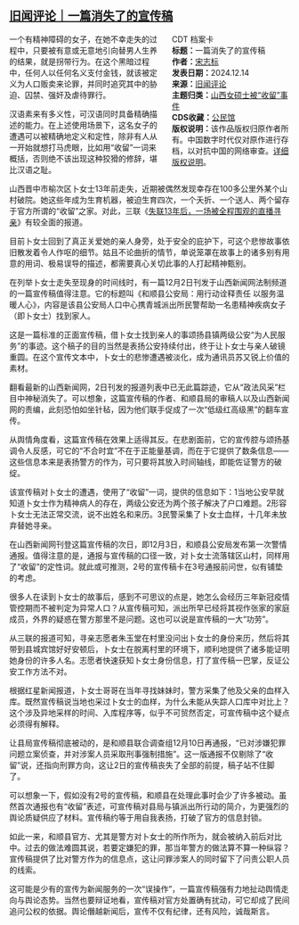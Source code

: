 <!--1734329148000-->
[旧闻评论｜一篇消失了的宣传稿](https://chinadigitaltimes.net/chinese/714032.html)
------

<div style="width:42%;float:right;padding-left:20px;"><div class="su-spoiler su-spoiler-style-fancy su-spoiler-icon-chevron-circle" data-scroll-offset="0" data-anchor-in-url="no"><div class="su-spoiler-title" tabindex="0" role="button"><span class="su-spoiler-icon"></span>CDT 档案卡</div><div class="su-spoiler-content su-u-clearfix su-u-trim"><strong>标题：</strong>一篇消失了的宣传稿<br><strong>作者：</strong><a href="https://chinadigitaltimes.net/space/宋志标" target="_blank">宋志标</a><br><strong>发表日期：</strong>2024.12.14<br><strong>来源：</strong><a href="https://archive.ph/uvTwn" target="_blank">旧闻评论</a><br><strong>主题归类：</strong><a href="https://chinadigitaltimes.net/space/山西女硕士被“收留”事件" target="_blank">山西女硕士被“收留”事件</a><br><strong>CDS收藏：</strong><a href="https://chinadigitaltimes.net/space/%E5%85%AC%E6%B0%91%E9%A6%86" target="_blank" rel="noopener">公民馆</a><br><strong>版权说明：</strong>该作品版权归原作者所有。中国数字时代仅对原作进行存档，以对抗中国的网络审查。<a href="https://chinadigitaltimes.net/chinese/copyright">详细版权说明</a>。</div></div></div><p>一个有精神障碍的女子，在她不幸走失的过程中，只要被有意或无意地引向替男人生养的结果，就是拐带行为。在这个黑暗过程中，任何人以任何名义支付金钱，就该被定义为人口贩卖来论罪，并同时追究其中的胁迫、囚禁、强奸及虐待罪行。‍‍‍‍‍‍‍‍‍‍‍‍‍‍‍‍‍‍‍‍‍‍‍‍‍‍</p><p>汉语素来有多义性，可汉语同时具备精确描述的能力。在上述使用场景下，这名女子的遭遇可以被精确地定义和定性，除非有人从一开始就想打马虎眼，比如用“收留”一词来概括，否则绝不该出现这种狡猾的修辞，堪比汉语之耻。‍‍‍‍‍</p><p>山西晋中市榆次区卜女士13年前走失，近期被偶然发现幸存在100多公里外某个山村破院。她这些年成为生育机器，被迫生育四次，一个夭折、一个送人、两个留存于官方所谓的“收留”之家。对此，三联《<a href="https://mp.weixin.qq.com/s?__biz=MTc5MTU3NTYyMQ==&amp;mid=2651483100&amp;idx=1&amp;sn=0834fd9b72464f1973dd27700260a3e9&amp;scene=21#wechat_redirect">失联13年后，一场被全程围观的直播寻亲</a>》有较全面的报道。‍‍‍‍‍‍‍‍‍‍‍‍‍‍‍‍‍‍‍‍</p><p>目前卜女士回到了真正关爱她的亲人身旁，处于安全的庇护下，可这个悲惨故事依旧散发着令人作呕的细节。姑且不论曲折的情节，单说笼罩在故事上的诸多别有用意的用词、极易误导的描述，都需要真心关切此事的人打起精神甄别。‍‍‍‍‍‍‍‍‍‍‍‍</p><p>在列举卜女士走失至现身的时间线时，有一篇12月2日刊发于山西新闻网法制频道的一篇宣传稿值得注意。它的标题叫《和顺县公安局：用行动诠释责任 以服务温暖人心》，内容是该县公安局人口中心携青城派出所民警帮助一名患精神疾病女子（即卜女士）找到家人。‍‍‍‍‍‍‍‍‍‍‍‍‍‍‍‍‍‍‍‍‍‍‍‍‍‍‍‍‍‍‍‍‍‍</p><p>这是一篇标准的正面宣传稿，借卜女士找到亲人的事颂扬县镇两级公安“为人民服务”的事迹。这个稿子的目的当然是表扬公安持续付出，终于让卜女士与亲人破镜重圆。在这个宣传文本中，卜女士的悲惨遭遇被淡化，成为通讯员苏又锐上价值的素材。‍‍‍‍‍‍‍‍‍‍‍‍‍‍‍‍‍‍‍‍‍‍‍‍‍‍‍‍‍‍‍‍‍‍‍‍‍‍‍‍‍‍‍‍‍‍‍‍‍‍‍‍</p><p>翻看最新的山西新闻网，2日刊发的报道列表中已无此篇踪迹，它从“政法风采”栏目中神秘消失了。可以想象，这篇宣传稿的作者、和顺县局的审稿人以及山西新闻网的责编，此刻恐怕如坐针毡，因为他们联手促成了一次“低级红高级黑”的翻车宣传。‍‍‍‍‍‍‍‍‍‍‍‍‍‍‍</p><p>从舆情角度看，这篇宣传稿在效果上适得其反。在悲剧面前，它的宣传腔与颂扬基调令人反感，可它的“不合时宜”不在于正能量基调，而在于它提供了数条信息——这些信息本来是表扬警方的作为，可只要将其放入时间轴线，即能佐证警方的破绽。‍‍‍‍‍‍‍‍‍‍‍‍‍‍‍‍‍‍‍‍‍‍‍‍‍‍‍‍‍‍‍‍‍‍‍‍‍‍‍‍‍‍‍‍‍‍‍‍‍‍‍‍‍</p><p>该宣传稿对卜女士的遭遇，使用了“收留”一词，提供的信息如下：1当地公安早就知道卜女士作为精神病人的存在，两级公安还为两个孩子解决了户口难题。2形容卜女士无法正常交流，说不出姓名和来历。3民警采集了卜女士血样，十几年未放弃替她寻亲。‍‍‍‍‍‍‍‍‍‍‍‍‍‍‍</p><p>在山西新闻网刊登这篇宣传稿的次日，即12月3日，和顺县公安局发布第一次警情通报。值得注意的是，通报与宣传稿的口径一致，对卜女士流落辖区山村，同样用了“收留”的定性词。就此或可推测，2号的宣传稿卡在3号通报前问世，似有铺垫的考虑。‍‍‍‍‍</p><p>很多人在读到卜女士的故事后，感到不可思议的点是，她怎么会经历三年新冠疫情管控期而不被判定为异常人口？从宣传稿可知，派出所早已经将其视作张家的家庭成员，外界的疑惑在警方那里不是问题。这也可以说是宣传稿的一大“功劳”。‍‍‍‍‍‍‍‍‍‍‍‍‍‍‍‍‍‍‍‍‍‍‍‍</p><p>从三联的报道可知，寻亲志愿者朱玉堂在村里没问出卜女士的身份来历，然后将其带到县城宾馆好好安顿后，卜女士在脱离村里的环境下，顺利地提供了诸多能证明她身份的许多人名。志愿者快速获知卜女士身份信息，打了宣传稿一巴掌，反证公安工作方法不对。‍‍‍‍‍‍</p><p>根据红星新闻报道，卜女士哥哥在当年寻找妹妹时，警方采集了他及父亲的血样入库。既然宣传稿说当地也采过卜女士的血样，为什么未能从失踪人口库中对比上？这个涉及异地采样的时间、入库程序等，似乎不可贸然否定，可宣传稿中这个疑点必须得有解释。‍‍‍‍‍‍‍‍‍‍‍‍‍‍‍‍‍‍‍‍‍‍‍‍</p><p>让县局宣传稿彻底被动的，是和顺县联合调查组12月10日再通报，“已对涉嫌犯罪问题立案侦查，并对涉案人员采取刑事强制措施”。这一版通报不仅剔除了“收留”说，还指向刑罪方向，这让2日的宣传稿丧失了全部的前提，稿子站不住脚了。‍‍‍‍‍‍‍‍‍‍‍‍‍‍‍‍‍‍‍‍‍‍‍‍‍‍‍‍‍‍‍‍</p><p>可以想象一下，假如没有2号的宣传稿，和顺县在处理此事时会少了许多被动。虽然首次通报也有“收留”表述，可宣传稿对县局与镇派出所行动的简介，为更强烈的舆论质疑供应了材料。宣传稿约等于用自我表扬，打破了官方的信息封锁。‍‍‍‍‍‍‍</p><p>如此一来，和顺县官方、尤其是警方对卜女士的所作所为，就会被纳入前后对比中。过去的做法难圆其说，若要定嫌犯的罪，那当年警方的做法算不算一种纵容？宣传稿提供了比对警方作为的信息点，这让问罪涉案人的同时留下了问责公职人员的线索。‍‍‍‍‍‍‍‍‍‍‍‍‍‍‍‍‍‍‍‍‍‍‍‍‍‍‍‍‍‍‍‍‍‍‍‍‍‍‍‍‍‍</p><p>这可能是少有的宣传为新闻服务的一次“误操作”，一篇宣传稿强有力地扯动舆情走向与舆论态势。当然也要辩证地看，宣传稿对官方处置确有扰动，可它却成了民间追问公权的依据。舆论僭越新闻后，宣传不仅有纪律，还有风险，诚哉斯言。</p><div class="addtoany_share_save_container addtoany_content addtoany_content_bottom"><div class="a2a_kit a2a_kit_size_32 addtoany_list" data-a2a-url="https://chinadigitaltimes.net/chinese/714032.html" data-a2a-title="旧闻评论｜一篇消失了的宣传稿"><a class="a2a_button_facebook" href="https://www.addtoany.com/add_to/facebook?linkurl=https%3A%2F%2Fchinadigitaltimes.net%2Fchinese%2F714032.html&amp;linkname=%E6%97%A7%E9%97%BB%E8%AF%84%E8%AE%BA%EF%BD%9C%E4%B8%80%E7%AF%87%E6%B6%88%E5%A4%B1%E4%BA%86%E7%9A%84%E5%AE%A3%E4%BC%A0%E7%A8%BF" title="Facebook" rel="nofollow noopener" target="_blank"></a><a class="a2a_button_twitter" href="https://www.addtoany.com/add_to/twitter?linkurl=https%3A%2F%2Fchinadigitaltimes.net%2Fchinese%2F714032.html&amp;linkname=%E6%97%A7%E9%97%BB%E8%AF%84%E8%AE%BA%EF%BD%9C%E4%B8%80%E7%AF%87%E6%B6%88%E5%A4%B1%E4%BA%86%E7%9A%84%E5%AE%A3%E4%BC%A0%E7%A8%BF" title="Twitter" rel="nofollow noopener" target="_blank"></a><a class="a2a_button_telegram" href="https://www.addtoany.com/add_to/telegram?linkurl=https%3A%2F%2Fchinadigitaltimes.net%2Fchinese%2F714032.html&amp;linkname=%E6%97%A7%E9%97%BB%E8%AF%84%E8%AE%BA%EF%BD%9C%E4%B8%80%E7%AF%87%E6%B6%88%E5%A4%B1%E4%BA%86%E7%9A%84%E5%AE%A3%E4%BC%A0%E7%A8%BF" title="Telegram" rel="nofollow noopener" target="_blank"></a><a class="a2a_button_reddit" href="https://www.addtoany.com/add_to/reddit?linkurl=https%3A%2F%2Fchinadigitaltimes.net%2Fchinese%2F714032.html&amp;linkname=%E6%97%A7%E9%97%BB%E8%AF%84%E8%AE%BA%EF%BD%9C%E4%B8%80%E7%AF%87%E6%B6%88%E5%A4%B1%E4%BA%86%E7%9A%84%E5%AE%A3%E4%BC%A0%E7%A8%BF" title="Reddit" rel="nofollow noopener" target="_blank"></a><a class="a2a_button_whatsapp" href="https://www.addtoany.com/add_to/whatsapp?linkurl=https%3A%2F%2Fchinadigitaltimes.net%2Fchinese%2F714032.html&amp;linkname=%E6%97%A7%E9%97%BB%E8%AF%84%E8%AE%BA%EF%BD%9C%E4%B8%80%E7%AF%87%E6%B6%88%E5%A4%B1%E4%BA%86%E7%9A%84%E5%AE%A3%E4%BC%A0%E7%A8%BF" title="WhatsApp" rel="nofollow noopener" target="_blank"></a><a class="a2a_button_email" href="https://www.addtoany.com/add_to/email?linkurl=https%3A%2F%2Fchinadigitaltimes.net%2Fchinese%2F714032.html&amp;linkname=%E6%97%A7%E9%97%BB%E8%AF%84%E8%AE%BA%EF%BD%9C%E4%B8%80%E7%AF%87%E6%B6%88%E5%A4%B1%E4%BA%86%E7%9A%84%E5%AE%A3%E4%BC%A0%E7%A8%BF" title="Email" rel="nofollow noopener" target="_blank"></a><a class="a2a_button_copy_link" href="https://www.addtoany.com/add_to/copy_link?linkurl=https%3A%2F%2Fchinadigitaltimes.net%2Fchinese%2F714032.html&amp;linkname=%E6%97%A7%E9%97%BB%E8%AF%84%E8%AE%BA%EF%BD%9C%E4%B8%80%E7%AF%87%E6%B6%88%E5%A4%B1%E4%BA%86%E7%9A%84%E5%AE%A3%E4%BC%A0%E7%A8%BF" title="Copy Link" rel="nofollow noopener" target="_blank"></a><a class="a2a_dd addtoany_share_save addtoany_share" href="https://www.addtoany.com/share"></a></div></div>
